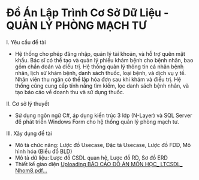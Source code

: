# Đồ Án Lập Trình Cơ Sở Dữ Liệu - QUẢN LÝ PHÒNG MẠCH TƯ
I. Yêu cầu đề tài
- Hệ thống cho phép đăng nhập, quản lý tài khoản, và hỗ trợ quên mật khẩu. Bác sĩ có thể tạo và quản lý phiếu khám bệnh cho bệnh nhân, bao gồm chẩn đoán và điều trị. Hệ thống quản lý thông tin cá nhân bệnh nhân, lịch sử khám bệnh, danh sách thuốc, loại bệnh, và dịch vụ y tế. Nhân viên thu ngân có thể lập hóa đơn sau khi khám và điều trị. Hệ thống cũng cung cấp tính năng tìm kiếm, lọc danh sách bệnh nhân, và tạo báo cáo về doanh thu và sử dụng thuốc.
  
II. Cơ sở lý thuyết
- Sử dụng ngôn ngữ C#, áp dụng kiến trúc 3 lớp (N-Layer) và SQL Server để phát triển Windows Form cho hệ thống quản lý phòng mạch tư.
  
III. Xây dụng đề tài
- Mô tả chức năng: Lược đồ Usecase, Đặc tả Usecase, Lược đồ FDD, Mô hình hóa (Biểu đồ BLD)
- Mô tả dữ liệu: Lược đồ CSDL quan hệ, Lược đồ RD, Sơ đồ ERD
- Thiết kế giao diện
[Uploading BÁO CÁO ĐỒ ÁN MÔN HỌC_ LTCSDL_ Nhom8.pdf…]()
